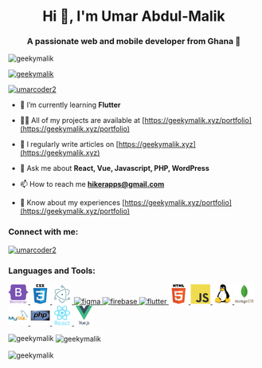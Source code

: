 <h1 align="center">Hi 👋, I'm Umar Abdul-Malik</h1>
<h3 align="center">A passionate web and mobile developer from Ghana 🚀</h3>

<p align="left"> <img src="https://komarev.com/ghpvc/?username=geekymalik&label=Profile%20views&color=0e75b6&style=flat" alt="geekymalik" /> </p>

<p align="left"> <a href="https://github.com/ryo-ma/github-profile-trophy"><img src="https://github-profile-trophy.vercel.app/?username=geekymalik" alt="geekymalik" /></a> </p>

<p align="left"> <a href="https://twitter.com/umarcoder2" target="blank"><img src="https://img.shields.io/twitter/follow/umarcoder2?logo=twitter&style=for-the-badge" alt="umarcoder2" /></a> </p>

- 🌱 I’m currently learning **Flutter**

- 👨‍💻 All of my projects are available at [https://geekymalik.xyz/portfolio](https://geekymalik.xyz/portfolio)

- 📝 I regularly write articles on [https://geekymalik.xyz](https://geekymalik.xyz)

- 💬 Ask me about **React, Vue, Javascript, PHP, WordPress**

- 📫 How to reach me **hikerapps@gmail.com**

- 📄 Know about my experiences [https://geekymalik.xyz/portfolio](https://geekymalik.xyz/portfolio)

<h3 align="left">Connect with me:</h3>
<p align="left">
<a href="https://twitter.com/umarcoder2" target="blank"><img align="center" src="https://raw.githubusercontent.com/rahuldkjain/github-profile-readme-generator/master/src/images/icons/Social/twitter.svg" alt="umarcoder2" height="30" width="40" /></a>
</p>

<h3 align="left">Languages and Tools:</h3>
<p align="left"> <a href="https://getbootstrap.com" target="_blank" rel="noreferrer"> <img src="https://raw.githubusercontent.com/devicons/devicon/master/icons/bootstrap/bootstrap-plain-wordmark.svg" alt="bootstrap" width="40" height="40"/> </a> <a href="https://www.w3schools.com/css/" target="_blank" rel="noreferrer"> <img src="https://raw.githubusercontent.com/devicons/devicon/master/icons/css3/css3-original-wordmark.svg" alt="css3" width="40" height="40"/> </a> <a href="https://www.electronjs.org" target="_blank" rel="noreferrer"> <img src="https://raw.githubusercontent.com/devicons/devicon/master/icons/electron/electron-original.svg" alt="electron" width="40" height="40"/> </a> <a href="https://www.figma.com/" target="_blank" rel="noreferrer"> <img src="https://www.vectorlogo.zone/logos/figma/figma-icon.svg" alt="figma" width="40" height="40"/> </a> <a href="https://firebase.google.com/" target="_blank" rel="noreferrer"> <img src="https://www.vectorlogo.zone/logos/firebase/firebase-icon.svg" alt="firebase" width="40" height="40"/> </a> <a href="https://flutter.dev" target="_blank" rel="noreferrer"> <img src="https://www.vectorlogo.zone/logos/flutterio/flutterio-icon.svg" alt="flutter" width="40" height="40"/> </a> <a href="https://www.w3.org/html/" target="_blank" rel="noreferrer"> <img src="https://raw.githubusercontent.com/devicons/devicon/master/icons/html5/html5-original-wordmark.svg" alt="html5" width="40" height="40"/> </a> <a href="https://developer.mozilla.org/en-US/docs/Web/JavaScript" target="_blank" rel="noreferrer"> <img src="https://raw.githubusercontent.com/devicons/devicon/master/icons/javascript/javascript-original.svg" alt="javascript" width="40" height="40"/> </a> <a href="https://www.linux.org/" target="_blank" rel="noreferrer"> <img src="https://raw.githubusercontent.com/devicons/devicon/master/icons/linux/linux-original.svg" alt="linux" width="40" height="40"/> </a> <a href="https://www.mongodb.com/" target="_blank" rel="noreferrer"> <img src="https://raw.githubusercontent.com/devicons/devicon/master/icons/mongodb/mongodb-original-wordmark.svg" alt="mongodb" width="40" height="40"/> </a> <a href="https://www.mysql.com/" target="_blank" rel="noreferrer"> <img src="https://raw.githubusercontent.com/devicons/devicon/master/icons/mysql/mysql-original-wordmark.svg" alt="mysql" width="40" height="40"/> </a> <a href="https://www.php.net" target="_blank" rel="noreferrer"> <img src="https://raw.githubusercontent.com/devicons/devicon/master/icons/php/php-original.svg" alt="php" width="40" height="40"/> </a> <a href="https://reactjs.org/" target="_blank" rel="noreferrer"> <img src="https://raw.githubusercontent.com/devicons/devicon/master/icons/react/react-original-wordmark.svg" alt="react" width="40" height="40"/> </a> <a href="https://vuejs.org/" target="_blank" rel="noreferrer"> <img src="https://raw.githubusercontent.com/devicons/devicon/master/icons/vuejs/vuejs-original-wordmark.svg" alt="vuejs" width="40" height="40"/> </a> </p>

<p><img align="left" src="https://github-readme-stats.vercel.app/api/top-langs?username=geekymalik&show_icons=true&locale=en&layout=compact" alt="geekymalik" /></p>

<p>&nbsp;<img align="center" src="https://github-readme-stats.vercel.app/api?username=geekymalik&show_icons=true&locale=en" alt="geekymalik" /></p>

<p><img align="center" src="https://github-readme-streak-stats.herokuapp.com/?user=geekymalik&" alt="geekymalik" /></p>
